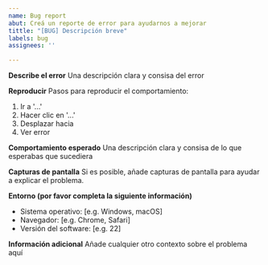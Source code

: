```yaml
---
name: Bug report
abut: Creá un reporte de error para ayudarnos a mejorar
tittle: "[BUG] Descripción breve"
labels: bug
assignees: ''

---
```


**Describe el error**
Una descripción clara y consisa del error

**Reproducir**
Pasos para reproducir el comportamiento:

1. Ir a '...'
2. Hacer clic en '...'
3. Desplazar hacia
4. Ver error

**Comportamiento esperado**
Una descripción clara y consisa de lo que esperabas que sucediera

**Capturas de pantalla**
Si es posible, añade capturas de pantalla para ayudar a explicar el problema.

**Entorno (por favor completa la siguiente información)**

* Sistema operativo: [e.g. Windows, macOS]
* Navegador: [e.g. Chrome, Safari]
* Versión del software: [e.g. 22]

**Información adicional**
Añade cualquier otro contexto sobre el problema aquí
